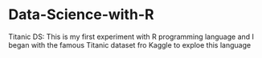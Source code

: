 # Data-Science-with-R

Titanic DS: This is my first experiment with R programming language and I began with the famous Titanic dataset fro Kaggle to exploe this language
